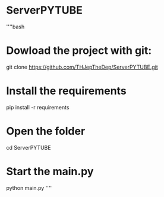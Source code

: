 # ServerPYTUBE

''''bash
# Dowload the project with git:

git clone https://github.com/THJepTheDep/ServerPYTUBE.git


# Install the requirements

pip install -r requirements


# Open the folder 

cd ServerPYTUBE


# Start the main.py
python main.py
''''
